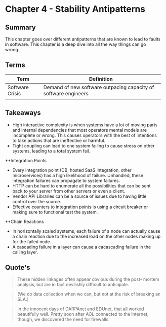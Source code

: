# Chapter 4 - Stability Antipatterns
## Summary
This chapter goes over different antipatterns that are known to lead to faults in software. This chapter is a deep dive into all the way things can go wrong.

## Terms
| Term            | Definition                                                      |
| --------------- | --------------------------------------------------------------- |
| Software Crisis | Demand of new software outpacing capacity of software engineers |
|                 |                                                                 |

## Takeaways
* High interactive complexity is when systems have a lot of moving parts and internal dependencies that most operators mental models are incomplete or wrong. This causes operators with the best of intentions to take actions that are ineffective or harmful. 
* Tight coupling can lead to one system failing to cause stress on other systems, leading to a total system fail.

**Integration Points
* Every integration point (DB, hosted SaaS integration, other microservices) has a high likelihood of failure. Unhandled, these integration failures can propagate to system failures.
* HTTP can be hard to enumerate all the possibilities that can be sent back to your server from other servers or even a client.
* Vendor API Libraries can be a source of issues due to having little control over the source.
* Effective counters to integration points is using a circuit breaker or making sure to functional test the system.

**Chain Reactions
* In horizontally scaled systems, each failure of a node can actually cause a chain reaction due to the increased load on the other nodes making up for the failed node.
* A cascading failure in a layer can cause a cacascading failure in the calling layer.

## Quote's
>These hidden linkages often appear obvious during the post-
mortem analysis, but are in fact devilishly difficult to anticipate.

>(We do data collection when we can, but not at the risk of
breaking an SLA.)

>In the innocent days of DARPAnet and EDUnet, that all worked beautifully
well. Pretty soon after AOL connected to the Internet, though, we discovered
the need for firewalls.